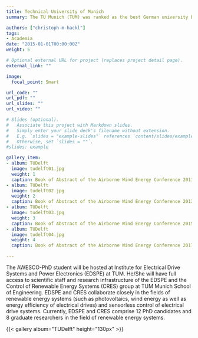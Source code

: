 ```yaml
---
title: Technical University of Munich
summary: The TU Munich (TUM) was ranked as the best German university by the 2020 QS World University Ranking.  It is one of the largest technical universities of the country and one of the five best technical universities in Europe.

authors: ["christoph-m-hackl"]
tags:
- Academia
date: "2015-01-01T00:00:00Z"
weight: 5

# Optional external URL for project (replaces project detail page).
external_link: ""

image:
  focal_point: Smart

url_code: ""
url_pdf: ""
url_slides: ""
url_video: ""

# Slides (optional).
#   Associate this project with Markdown slides.
#   Simply enter your slide deck's filename without extension.
#   E.g. `slides = "example-slides"` references `content/slides/example-slides.md`.
#   Otherwise, set `slides = ""`.
#slides: example

gallery_item:
- album: TUDelft
  image: tudelft01.jpg
  weight: 1
  caption: Book of Abstract of the Airborne Wind Energy Conference 2011 in Leuven, Belgium
- album: TUDelft
  image: tudelft02.jpg
  weight: 2
  caption: Book of Abstract of the Airborne Wind Energy Conference 2013 in Berlin, Germany
- album: TUDelft
  image: tudelft03.jpg
  weight: 3
  caption: Book of Abstract of the Airborne Wind Energy Conference 2015 in Delft, The Netherlands
- album: TUDelft
  image: tudelft04.jpg
  weight: 4
  caption: Book of Abstract of the Airborne Wind Energy Conference 2017 in Freiburg, Germany

---
```


The AWESCO-PhD student will be hosted at Institute for Electrical Drive Systems and Power Electronics (EDSPE) at TUM. He/She will have full access to scientific staff and research infrastructure of the EDSPE and the Control of Renewable Energy Systems (CRES) group at TUM Munich School of Engineering. EDSPE and CRES collaborate closely in the fields of renewable energy systems (such as photovoltaics, wind energy as well as energy efficiency of electrical drives) and sensorless control of electrical drive systems. Currently, EDSPE and CRES comprise 12 PhD candidates and 8 graduate researchers in the field of renewable energy systems.

{{< gallery album="TUDelft" height="130px" >}}
